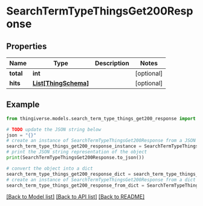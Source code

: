 # SearchTermTypeThingsGet200Response


## Properties

Name | Type | Description | Notes
------------ | ------------- | ------------- | -------------
**total** | **int** |  | [optional] 
**hits** | [**List[ThingSchema]**](ThingSchema.md) |  | [optional] 

## Example

```python
from thingiverse.models.search_term_type_things_get200_response import SearchTermTypeThingsGet200Response

# TODO update the JSON string below
json = "{}"
# create an instance of SearchTermTypeThingsGet200Response from a JSON string
search_term_type_things_get200_response_instance = SearchTermTypeThingsGet200Response.from_json(json)
# print the JSON string representation of the object
print(SearchTermTypeThingsGet200Response.to_json())

# convert the object into a dict
search_term_type_things_get200_response_dict = search_term_type_things_get200_response_instance.to_dict()
# create an instance of SearchTermTypeThingsGet200Response from a dict
search_term_type_things_get200_response_from_dict = SearchTermTypeThingsGet200Response.from_dict(search_term_type_things_get200_response_dict)
```
[[Back to Model list]](../README.md#documentation-for-models) [[Back to API list]](../README.md#documentation-for-api-endpoints) [[Back to README]](../README.md)



